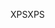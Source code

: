 <span data-ttu-id="7706e-101">XPS</span><span class="sxs-lookup"><span data-stu-id="7706e-101">XPS</span></span>